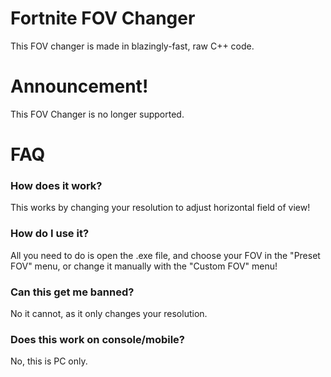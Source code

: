 # Fortnite FOV Changer
This FOV changer is made in blazingly-fast, raw C++ code.

# Announcement!
This FOV Changer is no longer supported.

# FAQ
### How does it work?
This works by changing your resolution to adjust horizontal field of view!

### How do I use it?
All you need to do is open the .exe file, and choose your FOV in the "Preset FOV" menu, or change it manually with the "Custom FOV" menu!

### Can this get me banned?
No it cannot, as it only changes your resolution.

### Does this work on console/mobile?
No, this is PC only.
